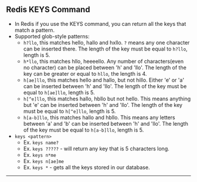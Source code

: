 ## Redis KEYS Command
- In Redis if you use the KEYS command, you can return all the keys that match a pattern.
- Supported glob-style patterns:
  - `h?llo`, this matches hello, hallo and hxllo. `?` means any one character can be inserted there. The length of the key must be equal to `h?llo`, length is 5.
  - `h*llo`, this matches hllo, heeeello. Any number of characters(even no character) can be placed between 'h' and 'llo'. The length of the key can be greater or equal to `hllo`, the length is 4.
  - `h[ae]llo`, this matches hello and hallo, but not hillo. Either 'e' or 'a' can be inserted between 'h' and 'llo'. The length of the key must be equal to `h[ae]llo`, length is 5.
  - `h[^e]llo`, this matches hallo, hbllo but not hello. This means anything but 'e' can be inserted between 'h' and 'llo'. The length of the key must be equal to `h[^e]llo`, length is 5.
  - `h[a-b]llo`, this matches hallo and hbllo. This means any letters between 'a' and 'b' can be inserted between 'h' and 'llo'. The length of the key must be equal to `h[a-b]llo`, length is 5.
- `keys <pattern>`
  - Ex. `keys name?`
  - Ex. `keys ?????` - will return any key that is 5 characters long.
  - Ex. `keys n*me`
  - Ex. `keys n[ae]me`
  - Ex. `keys *` - gets all the keys stored in our database.
---